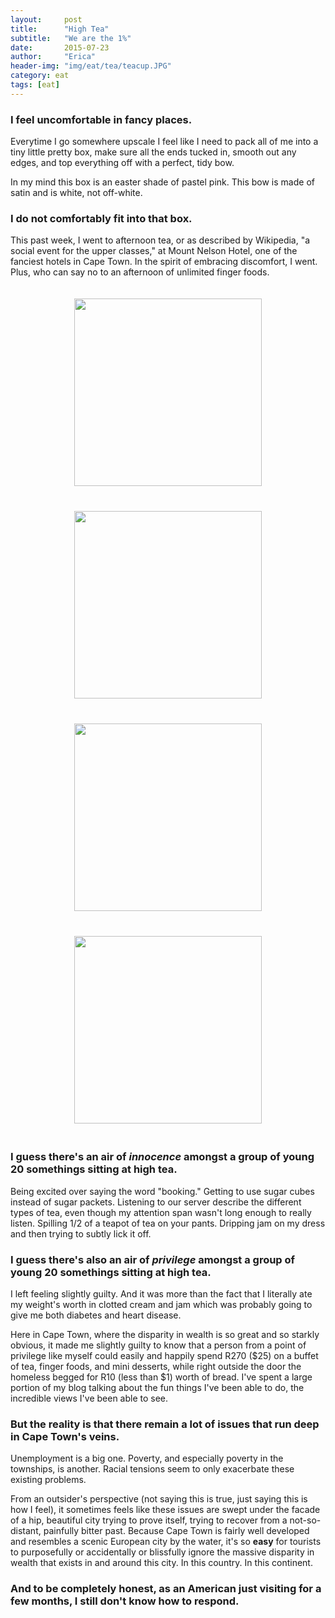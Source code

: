```yaml
---
layout:     post
title:      "High Tea"
subtitle:   "We are the 1%"
date:       2015-07-23
author:     "Erica"
header-img: "img/eat/tea/teacup.JPG"
category: eat
tags: [eat]
---
```


<h3 class="section-heading">I feel uncomfortable in fancy places.</h3>

Everytime I go somewhere upscale I feel like I need to pack all of me into a tiny little pretty box, make sure all the ends tucked in, smooth out any edges, and top everything off with a perfect, tidy bow. 

In my mind this box is an easter shade of pastel pink. This bow is made of satin and is white, not off-white.

<h3>I do not comfortably fit into that box.</h3>

This past week, I went to afternoon tea, or as described by Wikipedia, "a social event for the upper classes," at Mount Nelson Hotel, one of the fanciest hotels in Cape Town. In the spirit of embracing discomfort, I went. Plus, who can say no to an afternoon of unlimited finger foods.

<center><img src="{{site.url}}/img/eat/tea/finger.JPG" height="300px" width="300px" style="padding:20px;display:inline-block"/><img src="{{site.url}}/img/eat/tea/zerts.JPG" height="300px" width="300px" style="padding:20px;display:inline-block"/></center>

<center><img src="{{site.url}}/img/eat/tea/boys.JPG" height="300px" width="300px" style="padding:20px;display:inline-block"/><img src="{{site.url}}/img/eat/tea/girls.JPG" height="300px" width="300px" style="padding:20px;display:inline-block"/></center>

<h3>I guess there's an air of <i>innocence</i> amongst a group of young 20 somethings sitting at high tea.</h3>

Being excited over saying the word "booking." Getting to use sugar cubes instead of sugar packets. Listening to our server describe the different types of tea, even though my attention span wasn't long enough to really listen. Spilling 1/2 of a teapot of tea on your pants. Dripping jam on my dress and then trying to subtly lick it off.

<h3>I guess there's also an air of <i>privilege</i> amongst a group of young 20 somethings sitting at high tea.</h3>

I left feeling slightly guilty. And it was more than the fact that I literally ate my weight's worth in clotted cream and jam which was probably going to give me both diabetes and heart disease. 

Here in Cape Town, where the disparity in wealth is so great and so starkly obvious, it made me slightly guilty to know that a person from a point of privilege like myself could easily and happily spend R270 ($25) on a buffet of tea, finger foods, and mini desserts, while right outside the door the homeless begged for R10 (less than $1) worth of bread. I've spent a large portion of my blog talking about the fun things I've been able to do, the incredible views I've been able to see.

<h3>But the reality is that there remain a lot of issues that run deep in Cape Town's veins.</h3>

Unemployment is a big one. Poverty, and especially poverty in the townships, is another. Racial tensions seem to only exacerbate these existing problems. 

From an outsider's perspective (not saying this is true, just saying this is how I feel), it sometimes feels like these issues are swept under the facade of a hip, beautiful city trying to prove itself, trying to recover from a not-so-distant, painfully bitter past. Because Cape Town is fairly well developed and resembles a scenic European city by the water, it's so <b>easy</b> for tourists to purposefully or accidentally or blissfully ignore the massive disparity in wealth that exists in and around this city. In this country. In this continent. 

<h3>And to be completely honest, as an American just visiting for a few months, I still don't know how to respond.</h3> 